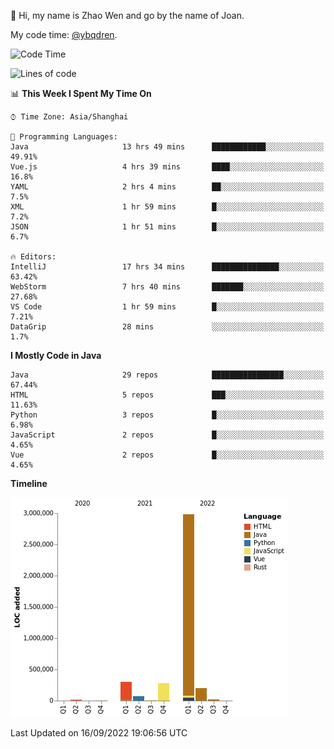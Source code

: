 :wave: Hi, my name is Zhao Wen and go by the name of Joan.

My code time: [@ybqdren](https://wakatime.com/@ybqdren).


<!--START_SECTION:waka-->
![Code Time](http://img.shields.io/badge/Code%20Time-1%2C159%20hrs%2044%20mins-blue)

![Lines of code](https://img.shields.io/badge/From%20Hello%20World%20I%27ve%20Written-4%20Million%20lines%20of%20code-blue)

📊 **This Week I Spent My Time On** 

```text
⌚︎ Time Zone: Asia/Shanghai

💬 Programming Languages: 
Java                     13 hrs 49 mins      ████████████░░░░░░░░░░░░░   49.91% 
Vue.js                   4 hrs 39 mins       ████░░░░░░░░░░░░░░░░░░░░░   16.8% 
YAML                     2 hrs 4 mins        ██░░░░░░░░░░░░░░░░░░░░░░░   7.5% 
XML                      1 hr 59 mins        █░░░░░░░░░░░░░░░░░░░░░░░░   7.2% 
JSON                     1 hr 51 mins        █░░░░░░░░░░░░░░░░░░░░░░░░   6.7%

🔥 Editors: 
IntelliJ                 17 hrs 34 mins      ███████████████░░░░░░░░░░   63.42% 
WebStorm                 7 hrs 40 mins       ███████░░░░░░░░░░░░░░░░░░   27.68% 
VS Code                  1 hr 59 mins        █░░░░░░░░░░░░░░░░░░░░░░░░   7.21% 
DataGrip                 28 mins             ░░░░░░░░░░░░░░░░░░░░░░░░░   1.7%

```

**I Mostly Code in Java** 

```text
Java                     29 repos            ████████████████░░░░░░░░░   67.44% 
HTML                     5 repos             ███░░░░░░░░░░░░░░░░░░░░░░   11.63% 
Python                   3 repos             █░░░░░░░░░░░░░░░░░░░░░░░░   6.98% 
JavaScript               2 repos             █░░░░░░░░░░░░░░░░░░░░░░░░   4.65% 
Vue                      2 repos             █░░░░░░░░░░░░░░░░░░░░░░░░   4.65%

```


**Timeline**

![Chart not found](https://raw.githubusercontent.com/ybqdren/ybqdren/main/charts/bar_graph.png) 


 Last Updated on 16/09/2022 19:06:56 UTC
<!--END_SECTION:waka-->

